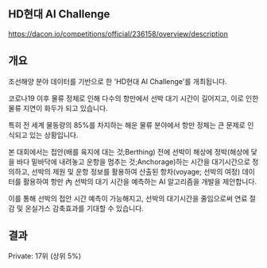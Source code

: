 ## HD현대 AI Challenge
https://dacon.io/competitions/official/236158/overview/description

## 개요
조선해양 분야 데이터를 기반으로 한 'HD현대 AI Challenge'를 개최됩니다.

코로나19 이후 물류 정체로 인해 다수의 항만에서 선박 대기 시간이 길어지고, 이로 인한 물류 지연이 화두가 되고 있습니다. 

특히 전 세계 물동량의 85%를 차지하는 해운 물류 분야에서 항만 정체는 큰 문제로 인식되고 있는 상황입니다. 

본 대회에서는 접안(배를 육지에 대는 것;Berthing) 전에 선박이 해상에 정박(해상에 닻을 바다 밑바닥에 내려놓고 운항을 멈추는 것;Anchorage)하는 시간을 대기시간으로 정의하고, 선박의 제원 및 운항 정보를 활용하여 산출된 항차(voyage; 선박의 여정) 데이터를 활용하여 항만 內 선박의 대기 시간을 예측하는 AI 알고리즘을 개발을 제안합니다.

이를 통해 선박의 접안 시간 예측이 가능해지고, 선박의 대기시간을 줄임으로써 연료 절감 및 온실가스 감축효과를 기대할 수 있습니다.

## 결과
Private: 17위 (상위 5%)
